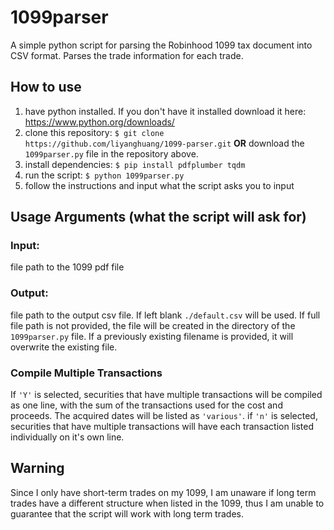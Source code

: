 # 1099parser

A simple python script for parsing the Robinhood 1099 tax document into CSV format.
Parses the trade information for each trade.

## How to use

1. have python installed. If you don't have it installed download it here: https://www.python.org/downloads/
2. clone this repository: `$ git clone https://github.com/liyanghuang/1099-parser.git` **OR** download the `1099parser.py` file in the repository above.
3. install dependencies: `$ pip install pdfplumber tqdm`
4. run the script: `$ python 1099parser.py`
5. follow the instructions and input what the script asks you to input

## Usage Arguments (what the script will ask for)

### Input:
file path to the 1099 pdf file

### Output: 
file path to the output csv file. If left blank `./default.csv` will be used. If full file path is not provided, the file will be created in the directory of the `1099parser.py` file. If a previously existing filename is provided, it will overwrite the existing file.

### Compile Multiple Transactions
If `'Y'` is selected, securities that have multiple transactions will be compiled as one line, with the sum of the transactions used for the cost and proceeds. The acquired dates will be listed as `'various'`. if `'n'` is selected, securities that have multiple transactions will have each transaction listed individually on it's own line.

## Warning

Since I only have short-term trades on my 1099, I am unaware if long term trades have a different structure when listed in the 1099, thus I am unable to guarantee that the script will work with long term trades.



